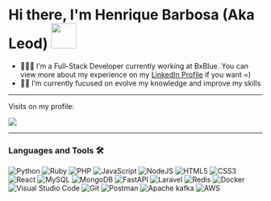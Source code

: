 
# Hi there, I'm Henrique Barbosa (Aka Leod) <img width="50px" src="https://media.giphy.com/media/WUlplcMpOCEmTGBtBW/giphy.gif" />

- 👨🏼‍💻 I’m a Full-Stack Developer currently working at BxBlue. You can view more about my experience on my [LinkedIn Profile](https://www.linkedin.com/in/henrique-barbosa-46579117a/) if you want =)
- 🤙🏼 I’m currently fucused on evolve my knowledge and improve my skills

---

<p>Visits on my profile:</p>
<img src="https://profile-counter.glitch.me/leodhb/count.svg">

---

### Languages and Tools 🛠 

![Python](https://img.shields.io/badge/python-3670A0?style=for-the-badge&logo=python&logoColor=ffdd54)
![Ruby](https://img.shields.io/badge/ruby-%23CC342D.svg?style=for-the-badge&logo=ruby&logoColor=white)
![PHP](https://img.shields.io/badge/php-%23777BB4.svg?style=for-the-badge&logo=php&logoColor=white)
![JavaScript](https://img.shields.io/badge/javascript-%23323330.svg?style=for-the-badge&logo=javascript&logoColor=%23F7DF1E)
![NodeJS](https://img.shields.io/badge/node.js-6DA55F?style=for-the-badge&logo=node.js&logoColor=white)
![HTML5](https://img.shields.io/badge/html5-%23E34F26.svg?style=for-the-badge&logo=html5&logoColor=white)
![CSS3](https://img.shields.io/badge/css3-%231572B6.svg?style=for-the-badge&logo=css3&logoColor=white)
![React](https://img.shields.io/badge/react-%2320232a.svg?style=for-the-badge&logo=react&logoColor=%2361DAFB)
![MySQL](https://img.shields.io/badge/mysql-%2300f.svg?style=for-the-badge&logo=mysql&logoColor=white)
![MongoDB](https://img.shields.io/badge/MongoDB-%234ea94b.svg?style=for-the-badge&logo=mongodb&logoColor=white)
![FastAPI](https://img.shields.io/badge/FastAPI-005571?style=for-the-badge&logo=fastapi)
![Laravel](https://img.shields.io/badge/laravel-%23FF2D20.svg?style=for-the-badge&logo=laravel&logoColor=white)
![Redis](https://img.shields.io/badge/redis-%23DD0031.svg?style=for-the-badge&logo=redis&logoColor=white)
![Docker](https://img.shields.io/badge/docker-%230db7ed.svg?style=for-the-badge&logo=docker&logoColor=white)
![Visual Studio Code](https://img.shields.io/badge/Visual%20Studio%20Code-0078d7.svg?style=for-the-badge&logo=visual-studio-code&logoColor=white)
![Git](https://img.shields.io/badge/git-%23F05033.svg?style=for-the-badge&logo=git&logoColor=white)
![Postman](https://img.shields.io/badge/Postman-FF6C37?style=for-the-badge&logo=postman&logoColor=white)
![Apache kafka](https://img.shields.io/badge/kafka-%23D42029.svg?style=for-the-badge&logo=apache&logoColor=white)
![AWS](https://img.shields.io/badge/AWS-%23FF9900.svg?style=for-the-badge&logo=amazon-aws&logoColor=white)
<br/>
